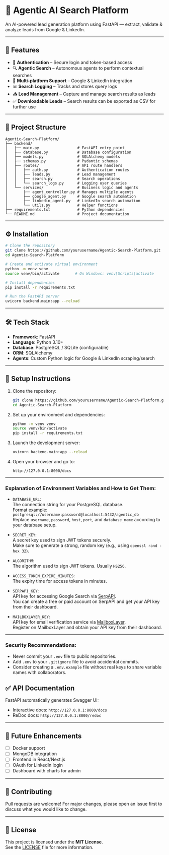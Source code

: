 # 🤖 Agentic AI Search Platform

An AI-powered lead generation platform using FastAPI — extract, validate & analyze leads from Google & LinkedIn.

---

## 🚀 Features

- 🔐 **Authentication** – Secure login and token-based access  
- 🔍 **Agentic Search** – Autonomous agents to perform contextual searches  
- 🧠 **Multi-platform Support** – Google & LinkedIn integration  
- 📊 **Search Logging** – Tracks and stores query logs  
- 📥 **Lead Management** – Capture and manage search results as leads  
- ✅ **Downloadable Leads** – Search results can be exported as CSV for further use  

---

## 📁 Project Structure

```
Agentic-Search-Platform/
├── backend/
│   ├── main.py                 # FastAPI entry point
│   ├── database.py             # Database configuration
│   ├── models.py               # SQLAlchemy models
│   ├── schemas.py              # Pydantic schemas
│   ├── routes/                 # API route handlers
│   │   ├── auth.py             # Authentication routes
│   │   ├── leads.py            # Lead management
│   │   ├── search.py           # Search operations
│   │   └── search_logs.py      # Logging user queries
│   └── services/               # Business logic and agents
│       ├── agent_controller.py # Manages multiple agents
│       ├── google_agent.py     # Google search automation
│       ├── linkedin_agent.py   # LinkedIn search automation
│       └── utils.py            # Helper functions
├── requirements.txt            # Python dependencies
└── README.md                   # Project documentation
```

---

## ⚙️ Installation

```bash
# Clone the repository
git clone https://github.com/yourusername/Agentic-Search-Platform.git
cd Agentic-Search-Platform

# Create and activate virtual environment
python -m venv venv
source venv/bin/activate       # On Windows: venv\Scripts\activate

# Install dependencies
pip install -r requirements.txt

# Run the FastAPI server
uvicorn backend.main:app --reload
```

---

## 🛠️ Tech Stack

- **Framework**: FastAPI  
- **Language**: Python 3.10+  
- **Database**: PostgreSQL / SQLite (configurable)  
- **ORM**: SQLAlchemy  
- **Agents**: Custom Python logic for Google & LinkedIn scraping/search  

---

## 🧪 Setup Instructions

1. Clone the repository:
   ```bash
   git clone https://github.com/yourusername/Agentic-Search-Platform.git
   cd Agentic-Search-Platform
   ```

2. Set up your environment and dependencies:
   ```bash
   python -m venv venv
   source venv/bin/activate
   pip install -r requirements.txt
   ```

3. Launch the development server:
   ```bash
   uvicorn backend.main:app --reload
   ```

4. Open your browser and go to:
   ```
   http://127.0.0.1:8000/docs
   ```

---


### Explanation of Environment Variables and How to Get Them:

- `DATABASE_URL`:  
  The connection string for your PostgreSQL database.  
  Format example:  
  `postgresql://username:password@localhost:5432/agentic_db`  
  Replace `username`, `password`, `host`, `port`, and `database_name` according to your database setup.

- `SECRET_KEY`:  
  A secret key used to sign JWT tokens securely.  
  Make sure to generate a strong, random key (e.g., using `openssl rand -hex 32`).

- `ALGORITHM`:  
  The algorithm used to sign JWT tokens. Usually `HS256`.

- `ACCESS_TOKEN_EXPIRE_MINUTES`:  
  The expiry time for access tokens in minutes.

- `SERPAPI_KEY`:  
  API key for accessing Google Search via [SerpAPI](https://serpapi.com/).  
  You can create a free or paid account on SerpAPI and get your API key from their dashboard.

- `MAILBOXLAYER_KEY`:  
  API key for email verification service via [MailboxLayer](https://mailboxlayer.com/).  
  Register on MailboxLayer and obtain your API key from their dashboard.

---

### Security Recommendations:

- Never commit your `.env` file to public repositories.  
- Add `.env` to your `.gitignore` file to avoid accidental commits.  
- Consider creating a `.env.example` file without real keys to share variable names with collaborators.



## ✅ API Documentation

FastAPI automatically generates Swagger UI:

- Interactive docs: `http://127.0.0.1:8000/docs`
- ReDoc docs: `http://127.0.0.1:8000/redoc`

---

## 📌 Future Enhancements

- [ ] Docker support  
- [ ] MongoDB integration  
- [ ] Frontend in React/Next.js  
- [ ] OAuth for LinkedIn login  
- [ ] Dashboard with charts for admin  

---

## 🤝 Contributing

Pull requests are welcome! For major changes, please open an issue first to discuss what you would like to change.

---

## 📄 License

This project is licensed under the **MIT License**.  
See the [LICENSE](LICENSE) file for more information.
